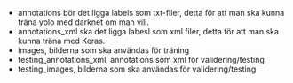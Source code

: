 * annotations bör det ligga labels som txt-filer, detta för att man ska kunna träna yolo med darknet om man vill.
* annotations_xml ska det ligga labesl som xml filer, detta för att man ska kunna träna med Keras.
* images, bilderna som ska användas för träning
* testing_annotations_xml, annotations som xml för validering/testing
* testing_images, bilderna som ska användas för validering/testing